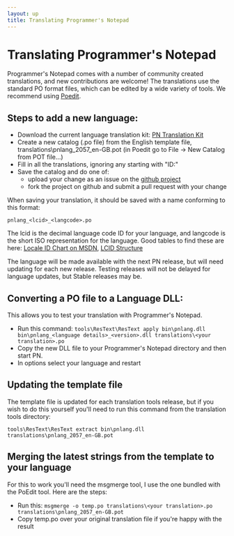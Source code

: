 ```yaml
---
layout: up
title: Translating Programmer's Notepad
---
```


# Translating Programmer's Notepad

Programmer's Notepad comes with a number of community created translations, and new contributions are welcome! The translations use the standard PO format files, which can be edited by a wide variety of tools. We recommend using [Poedit](http://www.poedit.net/).

## Steps to add a new language:

  - Download the current language translation kit: [PN Translation Kit](https://github.com/simonsteele/pn/releases/download/v2.4/translatetools2402378.zip)
  - Create a new catalog (.po file) from the English template file, translations\pnlang_2057_en-GB.pot (in Poedit go to File -> New Catalog from POT file...)
  - Fill in all the translations, ignoring any starting with "ID:"
  - Save the catalog and do one of:
    - upload your change as an issue on the [github project](https://github.com/simonsteele/pn/issues)
    - fork the project on github and submit a pull request with your change

When saving your translation, it should be saved with a name conforming to this format:

```
pnlang_<lcid>_<langcode>.po
```

The lcid is the decimal language code ID for your language, and langcode is the short ISO representation for the language. Good tables to find these are here: [Locale ID Chart on MSDN](http://msdn.microsoft.com/en-us/library/ms912047%28WinEmbedded.10%29.aspx), [LCID Structure](http://msdn.microsoft.com/en-us/library/cc233968%28v=PROT.10%29.aspx)

The language will be made available with the next PN release, but will need updating for each new release. Testing releases will not be delayed for language updates, but Stable releases may be.

## Converting a PO file to a Language DLL:

This allows you to test your translation with Programmer's Notepad.

  - Run this command: `tools\ResText\ResText apply bin\pnlang.dll bin\pnlang_<language details>_<version>.dll translations\<your translation>.po`
  - Copy the new DLL file to your Programmer's Notepad directory and then start PN.
  - In options select your language and restart

## Updating the template file

The template file is updated for each translation tools release, but if you wish to do this yourself you'll need to run this command from the translation tools directory:

```
tools\ResText\ResText extract bin\pnlang.dll translations\pnlang_2057_en-GB.pot
```

## Merging the latest strings from the template to your language

For this to work you'll need the msgmerge tool, I use the one bundled with the PoEdit tool. Here are the steps:

  - Run this: `msgmerge -o temp.po translations\<your translation>.po translations\pnlang_2057_en-GB.pot`
  - Copy temp.po over your original translation file if you're happy with the result

